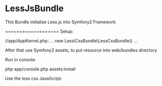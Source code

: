 LessJsBundle
===================

This Bundle initialize Less.js into Symfony2 Framework

===================
Setup:

//app/AppKernel.php:
...
new Less\CssBundle\LessCssBundle()
...


After that use Symfony2 assets, to put resource into web/bundles directory

Run in console:

php app/console.php assets:install


Use the less css JavaScript:

<script src="{{ asset('bundles/lesscss/js/less-1.3.3.min.js') }}"></script>

